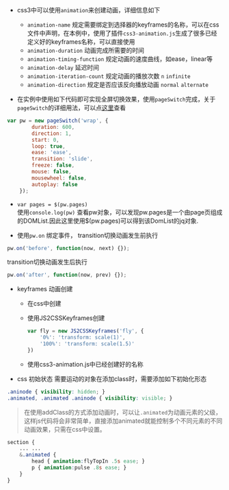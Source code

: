 - css3中可以使用`animation`来创建动画，详细信息如下
    + `animation-name`
        规定需要绑定到选择器的keyframes的名称，可以在css文件中声明，在本例中，使用了插件`css3-animation.js`生成了很多已经定义好的keyframes名称，可以直接使用
    + `animation-duration`
        动画完成所需要的时间
    + `animation-timing-function`
        规定动画的速度曲线，如ease，linear等
    + `animation-delay`
        延迟时间
    + `animation-iteration-count`
        规定动画的播放次数 `n` `infinite`
    + `animation-direction`
        规定是否应该反向播放动画 `normal` `alternate`

- 在实例中使用如下代码即可实现全屏切换效果，使用`pageSwitch`完成，关于`pageSwitch`的详细用法，可以点[这里](https://github.com/qiqiboy/pageSwitch)查看
```js
var pw = new pageSwitch('wrap', {
        duration: 600,
        direction: 1,
        start: 0,
        loop: true,
        ease: 'ease',
        transition: 'slide',
        freeze: false,
        mouse: false,
        mousewheel: false,
        autoplay: false
    });
```

- `var pages = $(pw.pages)`  
使用`console.log(pw)` 查看pw对象，可以发现pw.pages是一个由page页组成的DOMList.因此这里使用$(pw.pages)可以得到该DomList的jq对象.

- 使用`pw.on` 绑定事件，
transition切换动画发生前执行
```js
pw.on('before', function(now, next) {});
```
transition切换动画发生后执行
```js
pw.on('after', function(now, prev) {});
```

- keyframes 动画创建
    + 在css中创建
    + 使用JS2CSSKeyframes创建
        ```js
        var fly = new JS2CSSKeyframes('fly', {
            '0%': 'transform: scale(1)',
            '100%': 'transform: scale(1.5)'
        })
        ```

    + 使用css3-animation.js中已经创建好的名称

- css 初始状态
需要运动的对象在添加class时，需要添加如下初始化形态
```css
.aninode { visibility: hidden; }
.animated, .animated .aninode { visibility: visible; }
```

>在使用addClass的方式添加动画时，可以让`.animated`为动画元素的父级，这样js代码将会非常简单，直接添加animated就能控制多个不同元素的不同动画效果，只需在css中设置。

```scss
section {
    ... ...
    &.animated {
        head { animation:flyTopIn .5s ease; }
        p { animation:pulse .8s ease; }
    }
}
```
















